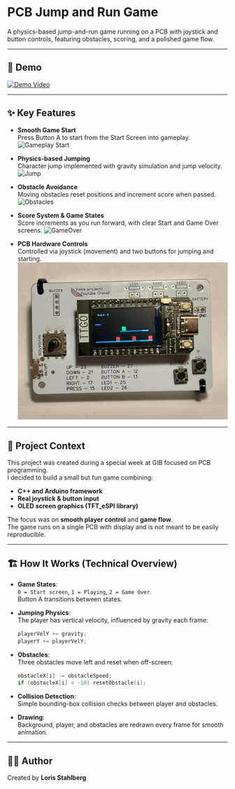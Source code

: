 # PCB Jump and Run Game
A physics-based jump-and-run game running on a PCB with joystick and button controls, featuring obstacles, scoring, and a polished game flow.

---

## 🎥 Demo
[![Demo Video](https://img.youtube.com/vi/dQw4w9WgXcQ/0.jpg)](https://www.youtube.com/watch?v=dQw4w9WgXcQ)
<!-- ![Gameplay Start](assets/demo.gif) -->

---

## ✨ Key Features
- **Smooth Game Start**  
  Press Button A to start from the Start Screen into gameplay.  
  ![Gameplay Start](assets/gameplay_start.gif)

- **Physics-based Jumping**  
  Character jump implemented with gravity simulation and jump velocity.  
  ![Jump](assets/jump.gif)

- **Obstacle Avoidance**  
  Moving obstacles reset positions and increment score when passed.  
  ![Obstacles](assets/obstacles.gif)

- **Score System & Game States**  
  Score increments as you run forward, with clear Start and Game Over screens.
  ![GameOver](assets/gameover.gif)
 <!-- <video src="assets/gameover.mp4" controls autoplay loop muted></video> -->

- **PCB Hardware Controls**  
  Controlled via joystick (movement) and two buttons for jumping and starting.  
  ![Hardware](assets/hardware.jpg)

---

## 🧠 Project Context
This project was created during a special week at GIB focused on PCB programming.  
I decided to build a small but fun game combining:
- **C++ and Arduino framework**  
- **Real joystick & button input**  
- **OLED screen graphics (TFT_eSPI library)**  

The focus was on **smooth player control** and **game flow**.  
The game runs on a single PCB with display and is not meant to be easily reproducible.

---

## 🏗 How It Works (Technical Overview)
- **Game States**:  
  `0 = Start screen`, `1 = Playing`, `2 = Game Over`.  
  Button A transitions between states.
  
- **Jumping Physics**:  
  The player has vertical velocity, influenced by gravity each frame:
  ```cpp
  playerVelY += gravity;
  playerY += playerVelY;
  ```

- **Obstacles**:  
  Three obstacles move left and reset when off-screen:
  ```cpp
  obstacleX[i] -= obstacleSpeed;
  if (obstacleX[i] < -10) resetObstacle(i);
  ```

- **Collision Detection**:  
  Simple bounding-box collision checks between player and obstacles.
  
- **Drawing**:  
  Background, player, and obstacles are redrawn every frame for smooth animation.

---

## 👨‍💻 Author
Created by **Loris Stahlberg**  
<!-- Portfolio: [your-portfolio-link](https://your-portfolio-link.com) -->
